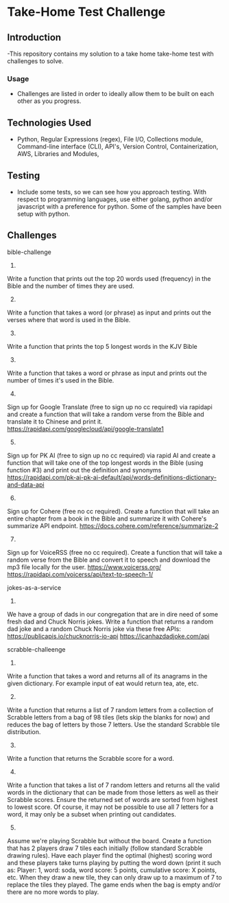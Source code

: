 # Take-Home Test Challenge

## Introduction
-This repository contains my solution to a take home take-home test with challenges to solve. 

### Usage
- Challenges are listed in order to ideally allow them to be built on each other as you progress.


## Technologies Used
- Python, Regular Expressions (regex), File I/O, Collections module, Command-line interface (CLI), API's, Version Control, Containerization, AWS, Libraries and Modules,


## Testing
- Include some tests, so we can see how you approach testing. With respect to programming languages, use either golang, python and/or javascript with a preference for python. Some of the samples have been setup with python.

## Challenges
bible-challenge

1)
Write a function that prints out the top 20 words used (frequency) in the Bible and the number of times they are used.

2)
Write a function that takes a word (or phrase) as input and prints out the verses where that word is used in the Bible.

3)
Write a function that prints the top 5 longest words in the KJV Bible

3)
Write a function that takes a word or phrase as input and prints out the number of times it's used in the Bible.

4)
Sign up for Google Translate (free to sign up no cc required) via rapidapi and create a function that will take a random verse from the Bible and translate it to Chinese and print it.
https://rapidapi.com/googlecloud/api/google-translate1

5)
Sign up for PK AI (free to sign up no cc required) via rapid AI and create a function that will take one of the top longest words in the Bible (using function #3) and print out the definition and synonyms
https://rapidapi.com/pk-ai-pk-ai-default/api/words-definitions-dictionary-and-data-api

6)
Sign up for Cohere (free no cc required).  Create a function that will take an entire chapter from a book in the Bible and summarize it with Cohere's summarize API endpoint.
https://docs.cohere.com/reference/summarize-2

7) 
Sign up for VoiceRSS (free no cc required).  Create a function that will take a random verse from the Bible and convert it to speech and download the mp3 file locally for the user.
https://www.voicerss.org/
https://rapidapi.com/voicerss/api/text-to-speech-1/

jokes-as-a-service

1)
We have a group of dads in our congregation that are in dire need of some fresh dad and Chuck Norris jokes. Write a function that returns a random dad joke and a random Chuck Norris joke via these free APIs:
https://publicapis.io/chucknorris-io-api
https://icanhazdadjoke.com/api

scrabble-challeenge

1)
Write a function that takes a word and returns all of its anagrams in the given dictionary.  For example input of eat would return tea, ate, etc.

2)
Write a function that returns a list of 7 random letters from a collection of Scrabble letters from a bag of 98 tiles (lets skip the blanks for now)
and reduces the bag of letters by those 7 letters.  Use the standard Scrabble tile distribution.

3)
Write a function that returns the Scrabble score for a word.

4)
Write a function that takes a list of 7 random letters and returns all the valid words in the dictionary that can be made from those letters as well as their Scrabble scores.  Ensure the returned set of words are sorted from highest to lowest score.  Of course, it may not be possible to use all 7 letters for a word, it may only be a subset when printing out candidates.

5)
Assume we're playing Scrabble but without the board.  Create a function that has 2 players draw 7 tiles each initially (follow standard Scrabble drawing rules).
Have each player find the optimal (highest) scoring word and these players take turns playing by putting the word down (print it such as: Player: 1, word: soda, word score: 5 points, cumulative score: X points, etc.  When they draw a new tile, they can only draw up to a maximum of 7 to replace the tiles they played.  The game ends when the bag is empty and/or there are no more words to play.

